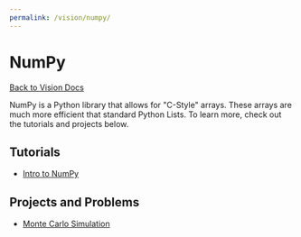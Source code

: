 ```yaml
---
permalink: /vision/numpy/
---
```


# NumPy

[Back to Vision Docs](/docs/vision/)

NumPy is a Python library that allows for "C-Style" arrays. These arrays are much more efficient that standard Python Lists. To learn more, check out the tutorials and projects below.

## Tutorials

- [Intro to NumPy](/docs/vision/numpy/intro/)

## Projects and Problems

- [Monte Carlo Simulation](/docs/vision/numpy/monte_carlo/)

